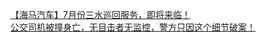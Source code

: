   
[【海马汽车】7月份三水巡回服务，即将来临！](http://www.dianyue.me/archives/662/n970jjt4ozin3nxe/)  
[公交司机被撞身亡，无目击者无监控，警方只因这个细节破案！](http://www.dianyue.me/archives/798/swi8l3l4efm98x0l/)